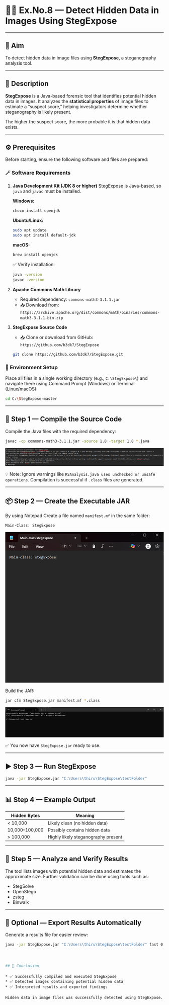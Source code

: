 # 🕵️‍♀️ Ex.No.8 — Detect Hidden Data in Images Using StegExpose

---

## 🧭 Aim

To detect hidden data in image files using **StegExpose**, a steganography analysis tool.

---

## 🧩 Description

**StegExpose** is a Java-based forensic tool that identifies potential hidden data in images. It analyzes the **statistical properties** of image files to estimate a “suspect score,” helping investigators determine whether steganography is likely present.

The higher the suspect score, the more probable it is that hidden data exists.

---

## ⚙️ Prerequisites

Before starting, ensure the following software and files are prepared:

### 🪄 Software Requirements

1. **Java Development Kit (JDK 8 or higher)**
   StegExpose is Java-based, so `java` and `javac` must be installed.

   **Windows:**

   ```bash
   choco install openjdk
   ```

   **Ubuntu/Linux:**

   ```bash
   sudo apt update
   sudo apt install default-jdk
   ```

   **macOS:**

   ```bash
   brew install openjdk
   ```

   ✅ Verify installation:

   ```bash
   java -version
   javac -version
   ```

2. **Apache Commons Math Library**

   * Required dependency: `commons-math3-3.1.1.jar`
   * 📥 Download from: `https://archive.apache.org/dist/commons/math/binaries/commons-math3-3.1.1-bin.zip`

3. **StegExpose Source Code**

   * 📥 Clone or download from GitHub: `https://github.com/b3dk7/StegExpose`

   ```bash
   git clone https://github.com/b3dk7/StegExpose.git
   ```

### 🧰 Environment Setup

Place all files in a single working directory (e.g., `C:\StegExpose\`) and navigate there using Command Prompt (Windows) or Terminal (Linux/macOS):

```bash
cd C:\StegExpose-master
```

---

## 🧱 Step 1 — Compile the Source Code

Compile the Java files with the required dependency:

```bash
javac -cp commons-math3-3.1.1.jar -source 1.8 -target 1.8 *.java
```

![WhatsApp Image 2025-10-26 at 23 22 10_0148747c](https://github.com/srihari2082005-ctrl/img-1/blob/4abd92026d075954ccd991870467578f04e03b9b/Screenshot%202025-10-27%20184057.png)


💡 Note: Ignore warnings like `RSAnalysis.java uses unchecked or unsafe operations`. Compilation is successful if `.class` files are generated.

---

## 📦 Step 2 — Create the Executable JAR
By using Notepad
Create a file named `manifest.mf` in the same folder:

```
Main-Class: StegExpose
```
![WhatsApp Image 2025-10-26 at 23 22 55_b76bc861](https://github.com/srihari2082005-ctrl/img-1/blob/c61820d0056d3def2b980c575a4f4e771116796b/Screenshot%202025-10-27%20184346.png)


Build the JAR:

```bash
jar cfm StegExpose.jar manifest.mf *.class
```

<img width="1478" height="96" alt="{32B41693-9868-4C22-A6F4-82C8DEDF50A2}" src="https://github.com/srihari2082005-ctrl/img-1/blob/c61820d0056d3def2b980c575a4f4e771116796b/Screenshot%202025-10-27%20180809.png" />


✅ You now have `StegExpose.jar` ready to use.

---

## ▶️ Step 3 — Run StegExpose

```bash
java -jar StegExpose.jar "C:\Users\thiru\StegExpose\testFolder"
```

---

## 📊 Step 4 — Example Output


| Hidden Bytes   | Meaning                             |
| -------------- | ----------------------------------- |
| < 10,000       | Likely clean (no hidden data)       |
| 10,000–100,000 | Possibly contains hidden data       |
| > 100,000      | Highly likely steganography present |

---

## 🧠 Step 5 — Analyze and Verify Results

The tool lists images with potential hidden data and estimates the approximate size. Further validation can be done using tools such as:

* StegSolve
* OpenStego
* zsteg
* Binwalk

---

## 📁 Optional — Export Results Automatically

Generate a results file for easier review:

```bash
java -jar StegExpose.jar "C:\Users\thiru\StegExpose\testFolder" fast 0.3 results.csv



## 🏁 Conclusion

* ✅ Successfully compiled and executed StegExpose
* ✅ Detected images containing potential hidden data
* ✅ Interpreted results and exported findings

Hidden data in image files was successfully detected using StegExpose. 🕵️‍♂️💡
